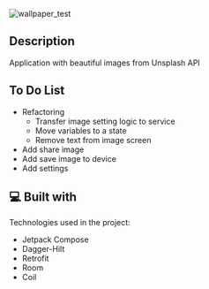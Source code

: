 ![wallpaper_test](https://socialify.git.ci/khvatid/wallpaper_test/image?font=Jost&language=1&name=1&pattern=Diagonal%20Stripes&theme=Dark)
<h2>Description</h2>
Application with beautiful images from Unsplash API


## To Do List

*   Refactoring
    *  Transfer image setting logic to service
    *  Move variables to a state
    *  Remove text from image screen
*   Add share image
*   Add save image to device
*   Add settings



<h2>💻 Built with</h2>

Technologies used in the project:

*   Jetpack Compose
*   Dagger-Hilt
*   Retrofit
*   Room
*   Coil
